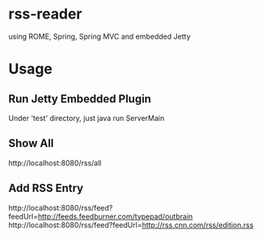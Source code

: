 # rss-reader
using ROME, Spring, Spring MVC and embedded Jetty

# Usage
## Run Jetty Embedded Plugin
Under 'test' directory, just java run ServerMain

## Show All
http://localhost:8080/rss/all

## Add RSS Entry
http://localhost:8080/rss/feed?feedUrl=http://feeds.feedburner.com/typepad/outbrain
http://localhost:8080/rss/feed?feedUrl=http://rss.cnn.com/rss/edition.rss
